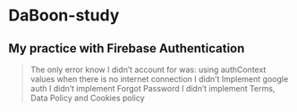 # DaBoon-study

My practice with Firebase Authentication
---------------------

> The only error know I didn’t account for was: using authContext values when there is no internet connection
> I didn’t Implement google auth
> I didn’t implement Forgot Password
> I didn’t implement Terms, Data Policy and Cookies policy
